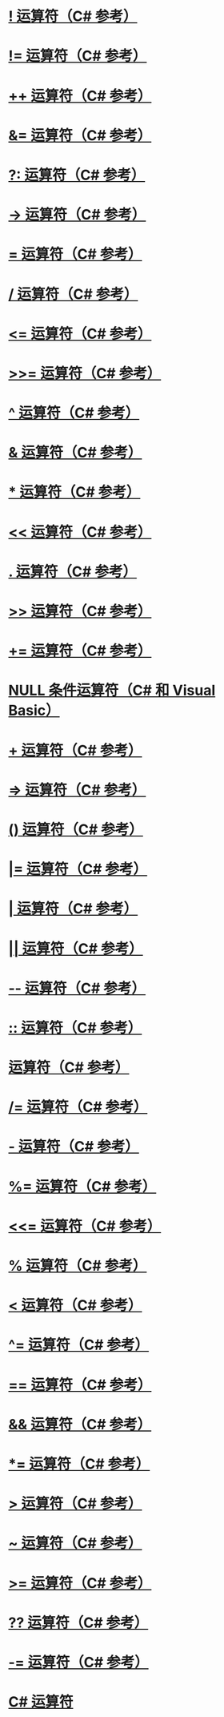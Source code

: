 # [! 运算符（C# 参考）](logical-negation-operator.md)
# [!= 运算符（C# 参考）](not-equal-operator.md)
# [++ 运算符（C# 参考）](increment-operator.md)
# [&= 运算符（C# 参考）](and-assignment-operator.md)
# [?: 运算符（C# 参考）](conditional-operator.md)
# [-> 运算符（C# 参考）](dereference-operator.md)
# [= 运算符（C# 参考）](assignment-operator.md)
# [/ 运算符（C# 参考）](division-operator.md)
# [<= 运算符（C# 参考）](less-than-equal-operator.md)
# [>>= 运算符（C# 参考）](right-shift-assignment-operator.md)
# [^ 运算符（C# 参考）](xor-operator.md)
# [& 运算符（C# 参考）](and-operator.md)
# [* 运算符（C# 参考）](multiplication-operator.md)
# [<< 运算符（C# 参考）](left-shift-operator.md)
# [. 运算符（C# 参考）](member-access-operator.md)
# [>> 运算符（C# 参考）](right-shift-operator.md)
# [+= 运算符（C# 参考）](addition-assignment-operator.md)
# [NULL 条件运算符（C# 和 Visual Basic）](null-conditional-operators.md)
# [+ 运算符（C# 参考）](addition-operator.md)
# [=> 运算符（C# 参考）](lambda-operator.md)
# [() 运算符（C# 参考）](invocation-operator.md)
# [|= 运算符（C# 参考）](or-assignment-operator.md)
# [| 运算符（C# 参考）](or-operator.md)
# [|| 运算符（C# 参考）](conditional-or-operator.md)
# [-- 运算符（C# 参考）](decrement-operator.md)
# [:: 运算符（C# 参考）](namespace-alias-qualifer.md)
# [运算符（C# 参考）](index-operator.md)
# [/= 运算符（C# 参考）](subtraction-assignment-operator.md)
# [- 运算符（C# 参考）](subtraction-operator.md)
# [%= 运算符（C# 参考）](modulus-assignment-operator.md)
# [<<= 运算符（C# 参考）](left-shift-assignment-operator.md)
# [% 运算符（C# 参考）](modulus-operator.md)
# [< 运算符（C# 参考）](less-than-operator.md)
# [^= 运算符（C# 参考）](xor-assignment-operator.md)
# [== 运算符（C# 参考）](equality-comparison-operator.md)
# [&& 运算符（C# 参考）](conditional-and-operator.md)
# [*= 运算符（C# 参考）](multiplication-assignment-operator.md)
# [> 运算符（C# 参考）](greater-than-operator.md)
# [~ 运算符（C# 参考）](bitwise-complement-operator.md)
# [>= 运算符（C# 参考）](greater-than-equal-operator.md)
# [?? 运算符（C# 参考）](null-conditional-operator.md)
# [-= 运算符（C# 参考）](subtraction-assignment-operator-1.md)
# [C# 运算符](index.md)
